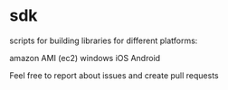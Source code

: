# sdk
scripts for building libraries for different platforms:

amazon AMI (ec2)
windows
iOS
Android

Feel free to report about issues and create pull requests
